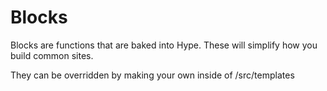 # Blocks

Blocks are functions that are baked into Hype. These will simplify how you build common sites.

They can be overridden by making your own inside of /src/templates
